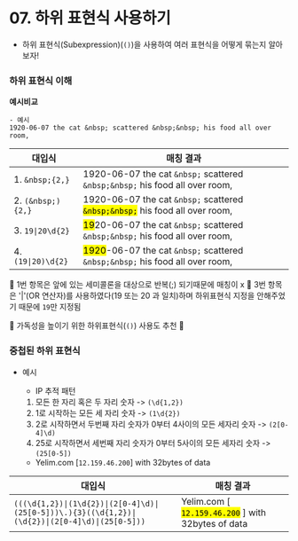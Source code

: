 

# 07. 하위 표현식 사용하기

- 하위 표현식(Subexpression)(`()`)을 사용하여 여러 표현식을 어떻게 묶는지 알아보자!


### 하위 표현식 이해

**예시비교**

    - 예시
    1920-06-07 the cat &nbsp; scattered &nbsp;&nbsp; his food all over room,
    
    
|대입식|매칭 결과|
| --- | --- |
| 1. `&nbsp;{2,}`|1920-06-07 the cat `&nbsp;` scattered `&nbsp;&nbsp;` his food all over room,|
| 2. `(&nbsp;){2,}`|1920-06-07 the cat `&nbsp;` scattered <mark>`&nbsp;&nbsp;`</mark> his food all over room,|
| 3. `19\|20\d{2}`|<mark>19</mark>20-06-07 the cat `&nbsp;` scattered `&nbsp;&nbsp;` his food all over room,|
| 4. `(19\|20)\d{2}`|<mark>1920</mark>-06-07 the cat `&nbsp;` scattered `&nbsp;&nbsp;` his food all over room,|


📌  1번 항목은 앞에 있는 세미콜론을 대상으로 반복(;) 되기때문에 매칭이 x
📌  3번 항목은 '|'(OR 연산자)를 사용하였다(19 또는 20 과 일치)하며 하위표현식 지정을 안해주었기 때문에 `19`만 지정됨

🔑  가독성을 높이기 위한 하위표현식(`()`) 사용도 추천 🔑  




### 중첩된 하위 표현식

- 예시

    * IP 추적 패턴
    1. 모든 한 자리 혹은 두 자리 숫자 -> `(\d{1,2})`
    2. 1로 시작하는 모든 세 자리 숫자 -> `(1\d{2})`
    3. 2로 시작하면서 두번째 자리 숫자가 0부터 4사이의 모든 세자리 숫자 -> `(2[0-4]\d)`
    4. 25로 시작하면서 세번째 자리 숫자가 0부터 5사이의 모든 세자리 숫자 -> `(25[0-5])`


    * Yelim.com [`12.159.46.200`] with 32bytes of data

|대입식|매칭 결과|
| --- | --- |
| `(((\d{1,2})\|(1\d{2})\|(2[0-4]\d)\|(25[0-5]))\.){3}((\d{1,2})\|(\d{2})\|(2[0-4]\d)\|(25[0-5]))` |Yelim.com [ <mark>`12.159.46.200`</mark> ] with 32bytes of data





    
